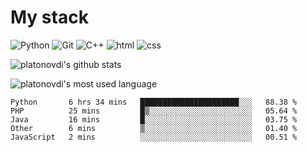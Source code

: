 # My stack

![Python](https://img.shields.io/badge/-Python-yellow?logo=python&logoColor=white&style=flat-square)
![Git](https://img.shields.io/badge/-Git-black?logo=git&logoColor=white&style=flat-square)
![C++](https://img.shields.io/badge/-C++-blue?logo=C%2B%2B&logoColor=white&style=flat-square)
![html](https://img.shields.io/badge/-html-red?logo=C&logoColor=white&style=flat-square)
![css](https://img.shields.io/badge/-css-magneta?logo=C&logoColor=white&style=flat-square)
<!-- [C](https://img.shields.io/badge/-C-blue?logo=C&logoColor=white&style=flat-square) -->
![platonovdi's github stats](https://github-readme-stats.vercel.app/api?username=platonovdi&theme=blue-green)

![platonovdi's most used language](https://github-readme-stats.vercel.app/api/top-langs/?username=platonovdi&theme=blue-green)
<!--START_SECTION:waka-->
```text
Python       6 hrs 34 mins   ██████████████████████░░░   88.38 % 
PHP          25 mins         █▒░░░░░░░░░░░░░░░░░░░░░░░   05.64 % 
Java         16 mins         █░░░░░░░░░░░░░░░░░░░░░░░░   03.75 % 
Other        6 mins          ▒░░░░░░░░░░░░░░░░░░░░░░░░   01.40 % 
JavaScript   2 mins          ░░░░░░░░░░░░░░░░░░░░░░░░░   00.51 % 
```
<!--END_SECTION:waka-->